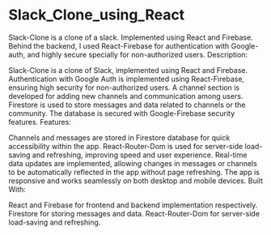 # Slack_Clone_using_React
Slack-Clone is a clone of a slack. Implemented using React and Firebase. Behind the backend, I used React-Firebase for authentication with Google-auth, and highly secure specially for non-authorized users.
Description:

Slack-Clone is a clone of Slack, implemented using React and Firebase.
Authentication with Google Auth is implemented using React-Firebase, ensuring high security for non-authorized users.
A channel section is developed for adding new channels and communication among users.
Firestore is used to store messages and data related to channels or the community.
The database is secured with Google-Firebase security features.
Features:

Channels and messages are stored in Firestore database for quick accessibility within the app.
React-Router-Dom is used for server-side load-saving and refreshing, improving speed and user experience.
Real-time data updates are implemented, allowing changes in messages or channels to be automatically reflected in the app without page refreshing.
The app is responsive and works seamlessly on both desktop and mobile devices.
Built With:

React and Firebase for frontend and backend implementation respectively.
Firestore for storing messages and data.
React-Router-Dom for server-side load-saving and refreshing.
